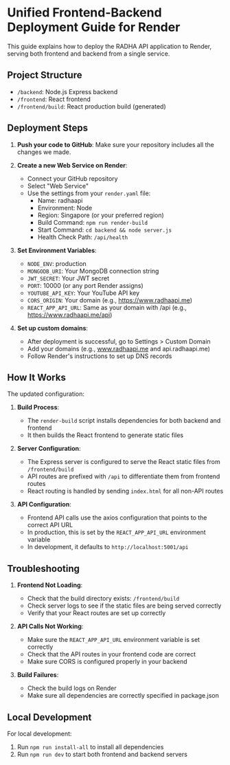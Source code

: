 # Unified Frontend-Backend Deployment Guide for Render

This guide explains how to deploy the RADHA API application to Render, serving both frontend and backend from a single service.

## Project Structure

- `/backend`: Node.js Express backend
- `/frontend`: React frontend
- `/frontend/build`: React production build (generated)

## Deployment Steps

1. **Push your code to GitHub**: Make sure your repository includes all the changes we made.

2. **Create a new Web Service on Render**:
   - Connect your GitHub repository
   - Select "Web Service"
   - Use the settings from your `render.yaml` file:
     - Name: radhaapi
     - Environment: Node
     - Region: Singapore (or your preferred region)
     - Build Command: `npm run render-build`
     - Start Command: `cd backend && node server.js`
     - Health Check Path: `/api/health`

3. **Set Environment Variables**:
   - `NODE_ENV`: production
   - `MONGODB_URI`: Your MongoDB connection string
   - `JWT_SECRET`: Your JWT secret
   - `PORT`: 10000 (or any port Render assigns)
   - `YOUTUBE_API_KEY`: Your YouTube API key
   - `CORS_ORIGIN`: Your domain (e.g., https://www.radhaapi.me)
   - `REACT_APP_API_URL`: Same as your domain with /api (e.g., https://www.radhaapi.me/api)

4. **Set up custom domains**:
   - After deployment is successful, go to Settings > Custom Domain
   - Add your domains (e.g., www.radhaapi.me and api.radhaapi.me)
   - Follow Render's instructions to set up DNS records

## How It Works

The updated configuration:

1. **Build Process**:
   - The `render-build` script installs dependencies for both backend and frontend
   - It then builds the React frontend to generate static files

2. **Server Configuration**:
   - The Express server is configured to serve the React static files from `/frontend/build`
   - API routes are prefixed with `/api` to differentiate them from frontend routes
   - React routing is handled by sending `index.html` for all non-API routes

3. **API Configuration**:
   - Frontend API calls use the axios configuration that points to the correct API URL
   - In production, this is set by the `REACT_APP_API_URL` environment variable
   - In development, it defaults to `http://localhost:5001/api`

## Troubleshooting

1. **Frontend Not Loading**:
   - Check that the build directory exists: `/frontend/build`
   - Check server logs to see if the static files are being served correctly
   - Verify that your React routes are set up correctly

2. **API Calls Not Working**:
   - Make sure the `REACT_APP_API_URL` environment variable is set correctly
   - Check that the API routes in your frontend code are correct
   - Make sure CORS is configured properly in your backend

3. **Build Failures**:
   - Check the build logs on Render
   - Make sure all dependencies are correctly specified in package.json

## Local Development

For local development:
1. Run `npm run install-all` to install all dependencies
2. Run `npm run dev` to start both frontend and backend servers

